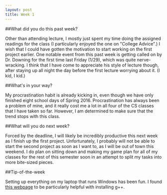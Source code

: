 ```yaml
---
layout: post
title: Week 1
---
```


##What did you do this past week?

Other than attending lecture, I mostly just spent my time doing the assigned readings for the class (I particularly enjoyed the one on "College Advice".) I wish that I could have gotten the motivation to start working on the first project earlier. One notable event from this past week is getting called on by Dr. Downing for the first time last Friday (1/29), which was quite nerve-wracking. I think that I have come to appreciate his style of lecture though, after staying up all night the day before the first lecture worrying about it. (I kid, I kid.)

##What's in your way?
 
My procrastination habit is already kicking in, even though we have only finished eight school days of Spring 2016. Procrastination has always been a problem of mine, and it really cost me a lot in all four of the CS classes that I have taken so far. However, I am determined to make sure that the trend stops with this class.

##What will you do next week?

Forced by the deadline, I will likely be incredibly productive this next week as I finish up the first project. Unfortunately, I probably will not be able to start the second project as soon as I want to, as I will be out of town this weekend. I do plan on sitting down and making my game plan for all of my classes for the rest of this semester soon in an attempt to split my tasks into more bite-sized pieces.

##Tip-of-the-week

Setting up everything on my laptop that runs Windows has been fun. I found [this webpage](http://www1.cmc.edu/pages/faculty/alee/g++/g++.html) to be particularly helpful with installing g++.
